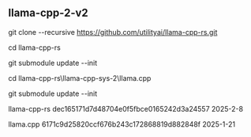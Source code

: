 

## llama-cpp-2-v2

git clone --recursive https://github.com/utilityai/llama-cpp-rs.git

cd llama-cpp-rs

git submodule update --init

cd llama-cpp-rs\llama-cpp-sys-2\llama.cpp

git submodule update --init


llama-cpp-rs dec165171d7d48704e0f5fbce0165242d3a24557   2025-2-8

llama.cpp  6171c9d25820ccf676b243c172868819d882848f 2025-1-21
